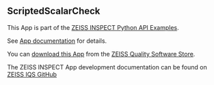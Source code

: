 ## ScriptedScalarCheck

This App is part of the [ZEISS INSPECT Python API Examples](https://zeiss.github.io/zeiss-inspect-app-api/2025/python_examples/examples_overview.html).

See [App documentation](Documentation.md) for details.

You can [download this App](https://software-store.zeiss.com/products/apps/scripted-scalar-check) from the [ZEISS Quality Software Store](https://software-store.zeiss.com).

The ZEISS INSPECT App development documentation can be found on [ZEISS IQS GitHub](https://zeiss.github.io/zeiss-inspect-app-api/)
